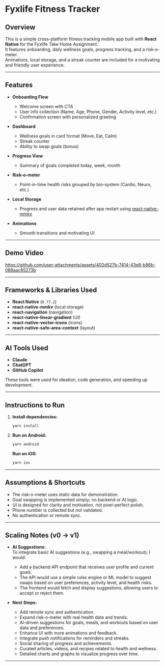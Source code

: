 # Fyxlife Fitness Tracker

## Overview

This is a simple cross-platform fitness tracking mobile app built with **React Native** for the Fyxlife Take Home Assignment.  
It features onboarding, daily wellness goals, progress tracking, and a risk-o-meter.  
Animations, local storage, and a streak counter are included for a motivating and friendly user experience.

---

## Features

- **Onboarding Flow**
  - Welcome screen with CTA
  - User info collection (Name, Age, Phone, Gender, Activity level, etc.)
  - Confirmation screen with personalized greeting

- **Dashboard**
  - Wellness goals in card format (Move, Eat, Calm)
  - Streak counter
  - Ability to swap goals (bonus)

- **Progress View**
  - Summary of goals completed today, week, month

- **Risk-o-meter**
  - Point-in-time health risks grouped by bio-system (Cardio, Neuro, etc.)

- **Local Storage**
  - Progress and user data retained after app restart using [react-native-mmkv](https://github.com/mrousavy/react-native-mmkv)

- **Animations**
  - Smooth transitions and motivating UI

---

## Demo Video

https://github.com/user-attachments/assets/402d527b-7414-43e8-b86b-088aac65273b

---

## Frameworks & Libraries Used

- **React Native** (`0.77.2`)
- **react-native-mmkv** (local storage)
- **react-navigation** (navigation)
- **react-native-linear-gradient** (UI)
- **react-native-vector-icons** (icons)
- **react-native-safe-area-context** (layout)

---

## AI Tools Used

- **Claude**
- **ChatGPT**
- **GitHub Copilot**

These tools were used for ideation, code generation, and speeding up development.

---

## Instructions to Run

1. **Install dependencies:**
   ```sh
   yarn install
   ```

2. **Run on Android:**
   ```sh
   yarn android
   ```

   **Run on iOS:**
   ```sh
   yarn ios
   ```
---

## Assumptions & Shortcuts

- The risk-o-meter uses static data for demonstration.
- Goal swapping is implemented simply; no backend or AI logic.
- UI is designed for clarity and motivation, not pixel-perfect polish.
- Phone number is collected but not validated.
- No authentication or remote sync.

---

## Scaling Notes (v0 → v1)

- **AI Suggestions:**  
  To integrate basic AI suggestions (e.g., swapping a meal/workout), I would:
  - Add a backend API endpoint that receives user profile and current goals.
  - The API would use a simple rules engine or ML model to suggest swaps based on user preferences, activity level, and health risks.
  - The frontend would fetch and display suggestions, allowing users to accept or reject them.

- **Next Steps:**
  - Add remote sync and authentication.
  - Expand risk-o-meter with real health data and trends.
  - AI-driven suggestions for goals, meals, and workouts based on user data and preferences.
  - Enhance UI with more animations and feedback.
  - Integrate push notifications for reminders and streaks.
  - Social sharing of progress and achievements.
  - Curated articles, videos, and recipes related to health and wellness.
  - Detailed charts and graphs to visualize progress over time.

---
